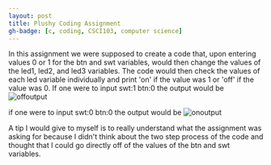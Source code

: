 ```yaml
---
layout: post
title: Plushy Coding Assignment
gh-badge: [c, coding, CSCI103, computer science]
--- 
```


In this assignment we were supposed to create a code that, upon entering values 0 or 1 for the btn and swt variables, would then change the values of the led1, led2, and led3 variables. The code would then check the values of each led variable individually and print 'on' if the value was 1 or 'off' if the value was 0. 
If one were to input
swt:1
btn:0 
the output would be
![offoutput](https://caprixrwy2.github.io/img/offoffoff.jpg)

if one were to input 
swt:0
btn:0
the output would be 
![onoutput](https://caprixrwy2.github.io/img/ononon.jpg)

A tip I would give to myself is to really understand what the assignment was asking for because I didn't think about the two step process of the code and thought that I could go directly off of the values of the btn and swt variables. 
